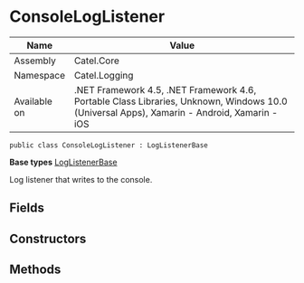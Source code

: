 

# ConsoleLogListener

Name|Value
---|---
Assembly|Catel.Core
Namespace|Catel.Logging
Available on|.NET Framework 4.5, .NET Framework 4.6, Portable Class Libraries, Unknown, Windows 10.0 (Universal Apps), Xamarin - Android, Xamarin - iOS

```
public class ConsoleLogListener : LogListenerBase
```

**Base types**
[LogListenerBase](/Catel.Core\Catel\Logging\LogListenerBase.md)


Log listener that writes to the console.



## Fields

## Constructors

## Methods

